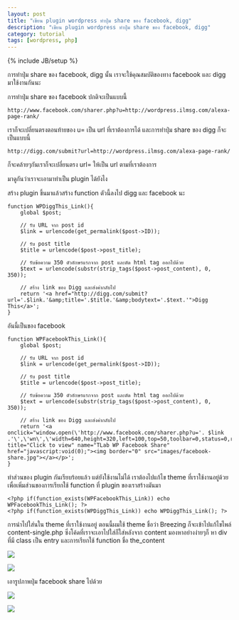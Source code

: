 ```yaml
---
layout: post
title: "เขียน plugin wordpress ทำปุ่ม share ของ facebook, digg"
description: "เขียน plugin wordpress ทำปุ่ม share ของ facebook, digg"
category: tutorial
tags: [wordpress, php]
---
```

{% include JB/setup %}

การทำปุ่ม share ของ facebook, digg นั้น เราจะใช้คุณสมบัติของทาง facebook และ digg มาใช้งานกันนะ

การทำปุ่ม share ของ facebook ปกติจะเป็นแบบนี้

	http://www.facebook.com/sharer.php?u=http://wordpress.ilmsg.com/alexa-page-rank/

เราก็จะเปลี่ยนตรงตอนท้ายของ u= เป็น url ที่เราต้องการได้ และการทำปุ่ม share ของ digg ก็จะเป็นแบบนี้

	http://digg.com/submit?url=http://wordpress.ilmsg.com/alexa-page-rank/

ก็จะคล้ายๆกันเราก็จะเปลี่ยนตรง url= ให้เป็น url ตามที่เราต้องการ

มาดูกันว่าเราจะเอามาทำเป็น plugin ได้ยังไง

สร้าง plugin ขึ้นมาแล้วสร้าง function ตัวนี้ลงไป digg และ facebook นะ

	function WPDiggThis_Link(){
		global $post;
		
		// รับ URL จาก post id
		$link = urlencode(get_permalink($post->ID));
		
		// รับ post title
		$title = urlencode($post->post_title);
		
		// รับข้อความ 350 ตัวอักษรแรกจาก post และตัด html tag ออกไปด้วย 
		$text = urlencode(substr(strip_tags($post->post_content), 0, 350));
		
		// สร้าง link ของ Digg และส่งค่ากลับไป
		return '<a href="http://digg.com/submit?url='.$link.'&amp;title='.$title.'&amp;bodytext='.$text.'">Digg This</a>';
	}

อันนี้เป็นของ facebook

	function WPFacebookThis_Link(){
		global $post;
		
		// รับ URL จาก post id
		$link = urlencode(get_permalink($post->ID));
		
		// รับ post title
		$title = urlencode($post->post_title);
		
		// รับข้อความ 350 ตัวอักษรแรกจาก post และตัด html tag ออกไปด้วย 
		$text = urlencode(substr(strip_tags($post->post_content), 0, 350));
		
		// สร้าง link ของ Digg และส่งค่ากลับไป 
		return '<a onclick="window.open(\'http://www.facebook.com/sharer.php?u='. $link .'\',\'wn\',\'width=640,height=320,left=100,top=50,toolbar=0,status=0,resizable=1,scrollbars=1\');" title="Click to view" name="TLab WP Facebook Share" href="javascript:void(0);"><img border="0" src="images/facebook-share.jpg"></a></p>';
	}

ทำส่วนของ plugin กันเรียบร้อยแล้ว แต่ยังใช้งานไม่ได้ เราต้องไปแก้ไข theme ที่เราใช้งานอยู่ด้วย เพื่อเพิ่มส่วนของการเรียกใช้ function ที่ plugin ของเราสร้างมันมา

	<?php if(function_exists(WPFacebookThis_Link)) echo WPFacebookThis_Link(); ?>
	<?php if(function_exists(WPDiggThis_Link)) echo WPDiggThis_Link(); ?>

การนำไปใส่นใน theme ที่เราใช้งานอยู่ ตอนนี้ผมใช้ theme ชื่อว่า Breezing ก็จะเข้าไปแก้ไขไพล์ content-single.php ซึ่งโค้ดที่เราจะเอาไปใส่ก็ใส่หลังจาก content มองหาอย่างง่ายๆก็ หา div ที่มี class เป็น entry และการเรียกใช้ function ชื่อ the_content

![](https://raw.github.com/ilmsg/ilmsg.github.com/master/_upload/2013-02-23_050909.png)

![](https://raw.github.com/ilmsg/ilmsg.github.com/master/_upload/2013-02-23_051529.png)

เอารูปภาพปุ่ม facebook share ไปด้วย

![](https://raw.github.com/ilmsg/ilmsg.github.com/master/_upload/facebook-share.jpg)

![](https://raw.github.com/ilmsg/ilmsg.github.com/master/_upload/2013-02-23_031530.png)
